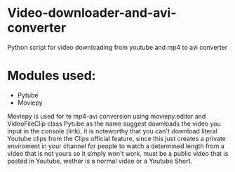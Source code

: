 # Video-downloader-and-avi-converter
Python script for video downloading from youtube and mp4 to avi converter

# Modules used:
- Pytube
- Moviepy

Moviepy is used for te mp4-avi conversion using moviepy.editor and VideoFileClip class
Pytube as the name suggest downloads the video you input in the console (link), it is noteworthy that you can't download literal Youtube clips from the Clips 
official feature, since this just creates a private enviroment in your channel for people to watch a determined length from a video that is not yours so
it simply won't work, must be a public video that is posted in Youtube, wether is a normal video or a Youtube Short.
